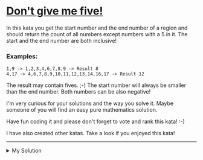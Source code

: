 # [Don't give me five!](https://www.codewars.com/kata/5813d19765d81c592200001a)

In this kata you get the start number and the end number of a region and should return the count of all numbers except
numbers with a 5 in it. The start and the end number are both inclusive!

### Examples:

```
1,9 -> 1,2,3,4,6,7,8,9 -> Result 8
4,17 -> 4,6,7,8,9,10,11,12,13,14,16,17 -> Result 12
```

The result may contain fives. ;-)
The start number will always be smaller than the end number. Both numbers can be also negative!

I'm very curious for your solutions and the way you solve it. Maybe someone of you will find an easy pure mathematics
solution.

Have fun coding it and please don't forget to vote and rank this kata! :-)

I have also created other katas. Take a look if you enjoyed this kata!

---

<details><summary>My Solution</summary>

```js
function dontGiveMeFive(start, end) {
  const result = [];

  for (let i = start; i <= end; i++) {
    if (i.toString().indexOf("5") === -1) result.push(i);
  }

  return result.length;
}
```

</details>

